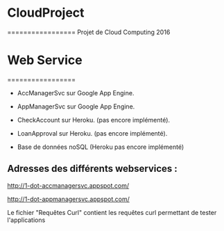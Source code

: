 # CloudProject
================= 
Projet de Cloud Computing 2016

# Web Service
================= 

- AccManagerSvc sur Google App Engine.

- AppManagerSvc sur Google App Engine.

- CheckAccount sur Heroku. (pas encore implémenté).

- LoanApproval sur Heroku. (pas encore implémenté).

- Base de données noSQL (Heroku pas encore implémenté)


Adresses des différents webservices :
-----------------------

http://1-dot-accmanagersvc.appspot.com/

http://1-dot-appmanagersvc.appspot.com/

Le fichier "Requêtes Curl" contient les requêtes curl permettant de tester l'applications
